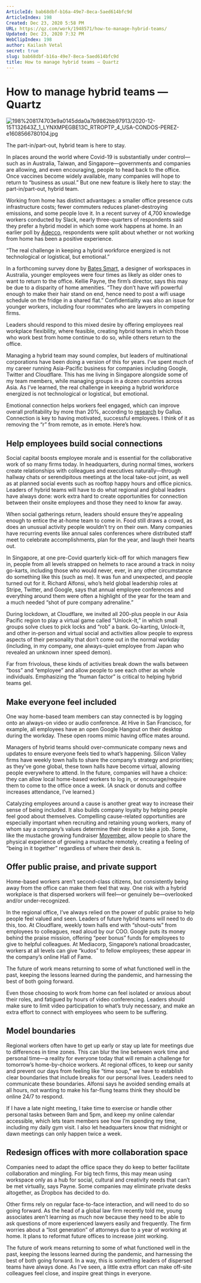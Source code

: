 ```yaml
---
ArticleId: bab68dbf-b16a-49e7-8eca-5aed614bfc9d
ArticleIndex: 198
Created: Dec 23, 2020 5:58 PM
URL: https://qz.com/work/1948571/how-to-manage-hybrid-teams/
Updated: Dec 23, 2020 7:32 PM
WebClipIndex: 198
author: Kailash Vetal
secret: true
slug: bab68dbf-b16a-49e7-8eca-5aed614bfc9d
title: How to manage hybrid teams — Quartz
---
```

#  How to manage hybrid teams — Quartz
![198%208174703e9a0145dda0a7b9862bb97913/2020-12-15T132643Z_1_LYNXMPEGBE13C_RTROPTP_4_USA-CONDOS-PEREZ-e1608566780104.jpg](198%208174703e9a0145dda0a7b9862bb97913/2020-12-15T132643Z_1_LYNXMPEGBE13C_RTROPTP_4_USA-CONDOS-PEREZ-e1608566780104.jpg)

The part-in/part-out, hybrid team is here to stay.

In places around the world where Covid-19 is substantially under control—such as in Australia, Taiwan, and Singapore—governments and companies are allowing, and even encouraging, people to head back to the office. Once vaccines become widely available, many companies will hope to return to “business as usual.” But one new feature is likely here to stay: the part-in/part-out, hybrid team.

Working from home has distinct advantages: a smaller office presence cuts infrastructure costs; fewer commuters reduces planet-destroying emissions, and some people love it. In a recent survey of 4,700 knowledge workers conducted by Slack, nearly three-quarters of respondents said they prefer a hybrid model in which some work happens at home. In an earlier poll by [Adecco](https://www.adeccogroup.com/futuhreinsight/striking-the-balance-between-the-office-and-remote-work-post-covid-what-evidence-tells-us/), respondents were split about whether or not working from home has been a positive experience.

“The real challenge in keeping a hybrid workforce energized is not technological or logistical, but emotional.”

In a forthcoming survey done by [Bates Smart](https://www.batessmart.com/), a designer of workspaces in Australia, younger employees were four times as likely as older ones to want to return to the office. Kellie Payne, the firm’s director, says this may be due to a disparity of home amenities. “They don’t have wifi powerful enough to make their hair stand on end, hence need to post a wifi usage schedule on the fridge in a shared flat.” Confidentiality was also an issue for younger workers, including four roommates who are lawyers in competing firms.

Leaders should respond to this mixed desire by offering employees real workplace flexibility, where feasible, creating hybrid teams in which those who work best from home continue to do so, while others return to the office.

Managing a hybrid team may sound complex, but leaders of multinational corporations have been doing a version of this for years. I’ve spent much of my career running Asia-Pacific business for companies including Google, Twitter and Cloudflare. This has me living in Singapore alongside some of my team members, while managing groups in a dozen countries across Asia. As I’ve learned, the real challenge in keeping a hybrid workforce energized is not technological or logistical, but emotional.

Emotional connection helps workers feel engaged, which can improve overall profitability by more than 20%, according to [research](https://blog.smarp.com/what-is-the-true-cost-of-poor-employee-communication) by Gallup. Connection is key to having motivated, successful employees. I think of it as removing the “r” from remote, as in emote. Here’s how.

## **Help employees build social connections**

Social capital boosts employee morale and is essential for the collaborative work of so many firms today. In headquarters, during normal times, workers create relationships with colleagues and executives naturally—through hallway chats or serendipitous meetings at the local take-out joint, as well as at planned social events such as rooftop happy hours and office picnics. Leaders of hybrid teams will have to do what regional and global leaders have always done: work extra hard to create opportunities for connection between their onsite employees and those they need to know far away.

When social gatherings return, leaders should ensure they’re appealing enough to entice the at-home team to come in. Food still draws a crowd, as does an unusual activity people wouldn’t try on their own. Many companies have recurring events like annual sales conferences where distributed staff meet to celebrate accomplishments, plan for the year, and laugh their hearts out.

In Singapore, at one pre-Covid quarterly kick-off for which managers flew in, people from all levels strapped on helmets to race around a track in noisy go-karts, including those who would never, ever, in any other circumstance do something like this (such as me). It was fun and unexpected, and people turned out for it. Richard Alfonsi, who’s held global leadership roles at Stripe, Twitter, and Google, says that annual employee conferences and everything around them were often a highlight of the year for the team and a much needed “shot of pure company adrenaline.”

During lockdown, at Cloudflare, we invited all 200-plus people in our Asia Pacific region to play a virtual game called “Unlock-It,” in which small groups solve clues to pick locks and “rob” a bank. Go-karting, Unlock-It, and other in-person and virtual social and activities allow people to express aspects of their personality that don’t come out in the normal workday (including, in my company, one always-quiet employee from Japan who revealed an unknown inner speed demon).

Far from frivolous, these kinds of activities break down the walls between “boss” and “employee” and allow people to see each other as whole individuals. Emphasizing the “human factor” is critical to helping hybrid teams gel.

## **Make everyone feel included**

One way home-based team members can stay connected is by logging onto an always-on video or audio conference. At Hive in San Francisco, for example, all employees have an open Google Hangout on their desktop during the workday. These open rooms mimic having office mates around.

Managers of hybrid teams should over-communicate company news and updates to ensure everyone feels tied to what’s happening. Silicon Valley firms have weekly town halls to share the company’s strategy and priorities; as they’ve gone global, these town halls have become virtual, allowing people everywhere to attend. In the future, companies will have a choice: they can allow local home-based workers to log in, or encourage/require them to come to the office once a week. (A snack or donuts and coffee increases attendance, I’ve learned.)

Catalyzing employees around a cause is another great way to increase their sense of being included. It also builds company loyalty by helping people feel good about themselves. Compelling cause-related opportunities are especially important when recruiting and retaining young workers, many of whom say a company’s values determine their desire to take a job. Some, like the mustache growing fundraiser [Movember](https://movember.com/), allow people to share the physical experience of growing a mustache remotely, creating a feeling of “being in it together” regardless of where their desk is.

## **Offer public praise, and private support**

Home-based workers aren’t second-class citizens, but consistently being away from the office can make them feel that way. One risk with a hybrid workplace is that dispersed workers will feel—or genuinely be—overlooked and/or under-recognized.

In the regional office, I’ve always relied on the power of public praise to help people feel valued and seen. Leaders of future hybrid teams will need to do this, too. At Cloudflare, weekly town halls end with “shout-outs” from employees to colleagues, read aloud by our COO. Google puts its money behind the praise mission, offering “peer bonus” funds for employees to give to helpful colleagues. At Mediacorp, Singapore’s national broadcaster, workers at all levels can give “kudos” to fellow employees; these appear in the company’s online Hall of Fame.

The future of work means returning to some of what functioned well in the past, keeping the lessons learned during the pandemic, and harnessing the best of both going forward.

Even those choosing to work from home can feel isolated or anxious about their roles, and fatigued by hours of video conferencing. Leaders should make sure to limit video participation to what’s truly necessary, and make an extra effort to connect with employees who seem to be suffering.

## **Model boundaries**

Regional workers often have to get up early or stay up late for meetings due to differences in time zones. This can blur the line between work time and personal time—a reality for everyone today that will remain a challenge for tomorrow’s home-by-choice workers. At regional offices, to keep our sanity and prevent our days from feeling like “time soup,” we have to establish clear boundaries that include breaks for our personal lives. Leaders need to communicate these boundaries. Alfonsi says he avoided sending emails at all hours, not wanting to make his far-flung teams think they should be online 24/7 to respond.

If I have a late night meeting, I take time to exercise or handle other personal tasks between 9am and 5pm, and keep my online calendar accessible, which lets team members see how I’m spending my time, including my daily gym visit. I also let headquarters know that midnight or dawn meetings can only happen twice a week.

## **Redesign offices with more collaboration space**

Companies need to adapt the office space they do keep to better facilitate collaboration and mingling. For big tech firms, this may mean using workspace only as a hub for social, cultural and creativity needs that can’t be met virtually, says Payne. Some companies may eliminate private desks altogether, as Dropbox has decided to do.

Other firms rely on regular face-to-face interaction, and will need to do so going forward. As the head of a global law firm recently told me, young associates aren’t learning as much now because they need to be able to ask questions of more experienced lawyers easily and frequently. The firm worries about a “lost generation” of attorneys due to a year of working at home. It plans to reformat future offices to increase joint working.

The future of work means returning to some of what functioned well in the past, keeping the lessons learned during the pandemic, and harnessing the best of both going forward. In a way, this is something leaders of dispersed teams have always done. As I’ve seen, a little extra effort can make off-site colleagues feel close, and inspire great things in everyone.
